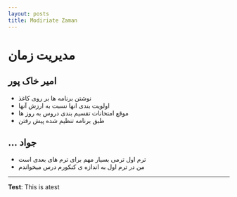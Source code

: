 ```yaml
---
layout: posts
title: Modiriate Zaman
---
```


# مدیریت زمان



## امیر خاک پور

- نوشتن برنامه ها بر روی کاغذ 
- اولویت بندی انها نسبت به ارزش آنها
- موقع امتحانات تقسیم بندی دروس به روز ها 
- طبق برنامه تنظیم شده پیش رفتن 

## ... جواد 

- ترم اول ترمی بسیار مهم برای ترم های بعدی است
- من در ترم اول به اندازه ی کنکورم درس میخواندم

---
**Test**: This is atest
